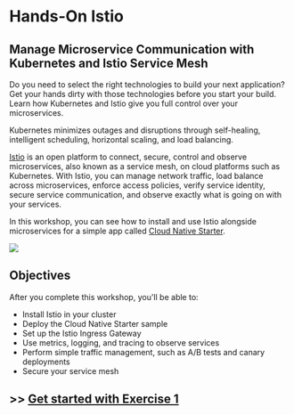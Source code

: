 # Hands-On Istio 

## Manage Microservice Communication with Kubernetes and Istio Service Mesh


Do you need to select the right technologies to build your next application? Get your hands dirty with those technologies before you start your build. Learn how Kubernetes and Istio give you full control over your microservices. 

Kubernetes minimizes outages and disruptions through self-healing, intelligent scheduling, horizontal scaling, and load balancing. 

[Istio](https://www.ibm.com/cloud/info/istio) is an open platform to connect, secure, control and observe microservices, also known as a service mesh, on cloud platforms such as Kubernetes. With Istio, you can manage network traffic, load balance across microservices, enforce access policies, verify service identity, secure service communication, and observe exactly what is going on with your services.

In this workshop, you can see how to install and use Istio alongside microservices for a simple app called [Cloud Native Starter](https://github.com/IBM/cloud-native-starter). 

![](images/)

## Objectives
After you complete this workshop, you'll be able to:
- Install Istio in your cluster
- Deploy the Cloud Native Starter sample
- Set up the Istio Ingress Gateway
- Use metrics, logging, and tracing to observe services
- Perform simple traffic management, such as A/B tests and canary deployments
- Secure your service mesh


## >> [Get started with Exercise 1](workshop/exercise1.md)
